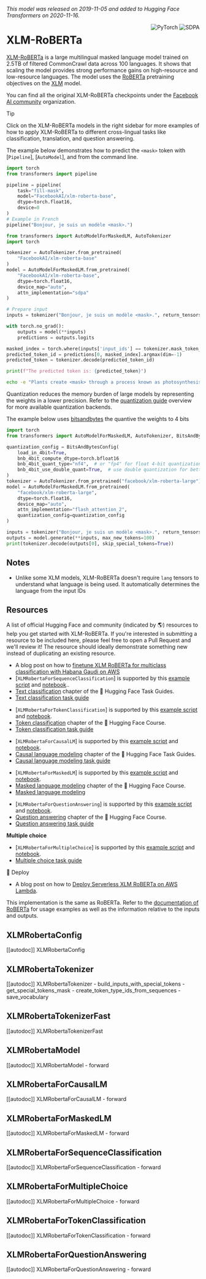 <!--Copyright 2020 The HuggingFace Team. All rights reserved.

Licensed under the Apache License, Version 2.0 (the "License"); you may not use this file except in compliance with
the License. You may obtain a copy of the License at

http://www.apache.org/licenses/LICENSE-2.0

Unless required by applicable law or agreed to in writing, software distributed under the License is distributed on
an "AS IS" BASIS, WITHOUT WARRANTIES OR CONDITIONS OF ANY KIND, either express or implied. See the License for the
specific language governing permissions and limitations under the License.

⚠️ Note that this file is in Markdown but contain specific syntax for our doc-builder (similar to MDX) that may not be
rendered properly in your Markdown viewer.

-->
*This model was released on 2019-11-05 and added to Hugging Face Transformers on 2020-11-16.*

<div style="float: right;">
    <div class="flex flex-wrap space-x-1">
        <img alt="PyTorch" src="https://img.shields.io/badge/PyTorch-DE3412?style=flat&logo=pytorch&logoColor=white">
        <img alt="SDPA" src="https://img.shields.io/badge/SDPA-DE3412?style=flat&logo=pytorch&logoColor=white">
    </div>
</div>

# XLM-RoBERTa

[XLM-RoBERTa](https://huggingface.co/papers/1911.02116) is a large multilingual masked language model trained on 2.5TB of filtered CommonCrawl data across 100 languages. It shows that scaling the model provides strong performance gains on high-resource and low-resource languages. The model uses the [RoBERTa](./roberta) pretraining objectives on the [XLM](./xlm) model.

You can find all the original XLM-RoBERTa checkpoints under the [Facebook AI community](https://huggingface.co/FacebookAI) organization.

> [!TIP]
> Click on the XLM-RoBERTa models in the right sidebar for more examples of how to apply XLM-RoBERTa to different cross-lingual tasks like classification, translation, and question answering.

The example below demonstrates how to predict the `<mask>` token with [`Pipeline`], [`AutoModel`], and from the command line.

<hfoptions id="usage">
<hfoption id="Pipeline">

```python
import torch
from transformers import pipeline

pipeline = pipeline(
    task="fill-mask",
    model="FacebookAI/xlm-roberta-base",
    dtype=torch.float16,
    device=0
)
# Example in French
pipeline("Bonjour, je suis un modèle <mask>.")
```

</hfoption>
<hfoption id="AutoModel">

```python
from transformers import AutoModelForMaskedLM, AutoTokenizer
import torch

tokenizer = AutoTokenizer.from_pretrained(
    "FacebookAI/xlm-roberta-base"
)
model = AutoModelForMaskedLM.from_pretrained(
    "FacebookAI/xlm-roberta-base",
    dtype=torch.float16,
    device_map="auto",
    attn_implementation="sdpa"
)

# Prepare input
inputs = tokenizer("Bonjour, je suis un modèle <mask>.", return_tensors="pt").to(model.device)

with torch.no_grad():
    outputs = model(**inputs)
    predictions = outputs.logits

masked_index = torch.where(inputs['input_ids'] == tokenizer.mask_token_id)[1]
predicted_token_id = predictions[0, masked_index].argmax(dim=-1)
predicted_token = tokenizer.decode(predicted_token_id)

print(f"The predicted token is: {predicted_token}")
```

</hfoption>
<hfoption id="transformers CLI">

```bash
echo -e "Plants create <mask> through a process known as photosynthesis." | transformers-cli run --task fill-mask --model FacebookAI/xlm-roberta-base --device 0
```

</hfoption>
</hfoptions>

Quantization reduces the memory burden of large models by representing the weights in a lower precision. Refer to the [quantization guide](../quantization) overview for more available quantization backends.

The example below uses [bitsandbytes](../quantization/bitsandbytes) the quantive the weights to 4 bits

```python
import torch
from transformers import AutoModelForMaskedLM, AutoTokenizer, BitsAndBytesConfig

quantization_config = BitsAndBytesConfig(
    load_in_4bit=True,
    bnb_4bit_compute_dtype=torch.bfloat16
    bnb_4bit_quant_type="nf4",  # or "fp4" for float 4-bit quantization
    bnb_4bit_use_double_quant=True,  # use double quantization for better performance
)
tokenizer = AutoTokenizer.from_pretrained("facebook/xlm-roberta-large")
model = AutoModelForMaskedLM.from_pretrained(
    "facebook/xlm-roberta-large",
    dtype=torch.float16,
    device_map="auto",
    attn_implementation="flash_attention_2",
    quantization_config=quantization_config
)

inputs = tokenizer("Bonjour, je suis un modèle <mask>.", return_tensors="pt").to(model.device)
outputs = model.generate(**inputs, max_new_tokens=100)
print(tokenizer.decode(outputs[0], skip_special_tokens=True))
```

## Notes

- Unlike some XLM models, XLM-RoBERTa doesn't require `lang` tensors to understand what language is being used. It automatically determines the language from the input IDs

## Resources

A list of official Hugging Face and community (indicated by 🌎) resources to help you get started with XLM-RoBERTa. If you're interested in submitting a resource to be included here, please feel free to open a Pull Request and we'll review it! The resource should ideally demonstrate something new instead of duplicating an existing resource.

<PipelineTag pipeline="text-classification"/>

- A blog post on how to [finetune XLM RoBERTa for multiclass classification with Habana Gaudi on AWS](https://www.philschmid.de/habana-distributed-training)
- [`XLMRobertaForSequenceClassification`] is supported by this [example script](https://github.com/huggingface/transformers/tree/main/examples/pytorch/text-classification) and [notebook](https://colab.research.google.com/github/huggingface/notebooks/blob/main/examples/text_classification.ipynb)..
- [Text classification](https://huggingface.co/docs/transformers/tasks/sequence_classification) chapter of the 🤗 Hugging Face Task Guides.
- [Text classification task guide](../tasks/sequence_classification)

<PipelineTag pipeline="token-classification"/>

- [`XLMRobertaForTokenClassification`] is supported by this [example script](https://github.com/huggingface/transformers/tree/main/examples/pytorch/token-classification) and [notebook](https://colab.research.google.com/github/huggingface/notebooks/blob/main/examples/token_classification.ipynb).
- [Token classification](https://huggingface.co/course/chapter7/2?fw=pt) chapter of the 🤗 Hugging Face Course.
- [Token classification task guide](../tasks/token_classification)

<PipelineTag pipeline="text-generation"/>

- [`XLMRobertaForCausalLM`] is supported by this [example script](https://github.com/huggingface/transformers/tree/main/examples/pytorch/language-modeling) and [notebook](https://colab.research.google.com/github/huggingface/notebooks/blob/main/examples/language_modeling.ipynb).
- [Causal language modeling](https://huggingface.co/docs/transformers/tasks/language_modeling) chapter of the 🤗 Hugging Face Task Guides.
- [Causal language modeling task guide](../tasks/language_modeling)

<PipelineTag pipeline="fill-mask"/>

- [`XLMRobertaForMaskedLM`] is supported by this [example script](https://github.com/huggingface/transformers/tree/main/examples/pytorch/language-modeling#robertabertdistilbert-and-masked-language-modeling) and [notebook](https://colab.research.google.com/github/huggingface/notebooks/blob/main/examples/language_modeling.ipynb).
- [Masked language modeling](https://huggingface.co/course/chapter7/3?fw=pt) chapter of the 🤗 Hugging Face Course.
- [Masked language modeling](../tasks/masked_language_modeling)

<PipelineTag pipeline="question-answering"/>

- [`XLMRobertaForQuestionAnswering`] is supported by this [example script](https://github.com/huggingface/transformers/tree/main/examples/pytorch/question-answering) and [notebook](https://colab.research.google.com/github/huggingface/notebooks/blob/main/examples/question_answering.ipynb).
- [Question answering](https://huggingface.co/course/chapter7/7?fw=pt) chapter of the 🤗 Hugging Face Course.
- [Question answering task guide](../tasks/question_answering)

**Multiple choice**

- [`XLMRobertaForMultipleChoice`] is supported by this [example script](https://github.com/huggingface/transformers/tree/main/examples/pytorch/multiple-choice) and [notebook](https://colab.research.google.com/github/huggingface/notebooks/blob/main/examples/multiple_choice.ipynb).
- [Multiple choice task guide](../tasks/multiple_choice)

🚀 Deploy

- A blog post on how to [Deploy Serverless XLM RoBERTa on AWS Lambda](https://www.philschmid.de/multilingual-serverless-xlm-roberta-with-huggingface).

<Tip>

This implementation is the same as RoBERTa. Refer to the [documentation of RoBERTa](roberta) for usage examples as well as the information relative to the inputs and outputs.
</Tip>

## XLMRobertaConfig

[[autodoc]] XLMRobertaConfig

## XLMRobertaTokenizer

[[autodoc]] XLMRobertaTokenizer
    - build_inputs_with_special_tokens
    - get_special_tokens_mask
    - create_token_type_ids_from_sequences
    - save_vocabulary

## XLMRobertaTokenizerFast

[[autodoc]] XLMRobertaTokenizerFast

## XLMRobertaModel

[[autodoc]] XLMRobertaModel
    - forward

## XLMRobertaForCausalLM

[[autodoc]] XLMRobertaForCausalLM
    - forward

## XLMRobertaForMaskedLM

[[autodoc]] XLMRobertaForMaskedLM
    - forward

## XLMRobertaForSequenceClassification

[[autodoc]] XLMRobertaForSequenceClassification
    - forward

## XLMRobertaForMultipleChoice

[[autodoc]] XLMRobertaForMultipleChoice
    - forward

## XLMRobertaForTokenClassification

[[autodoc]] XLMRobertaForTokenClassification
    - forward

## XLMRobertaForQuestionAnswering

[[autodoc]] XLMRobertaForQuestionAnswering
    - forward
